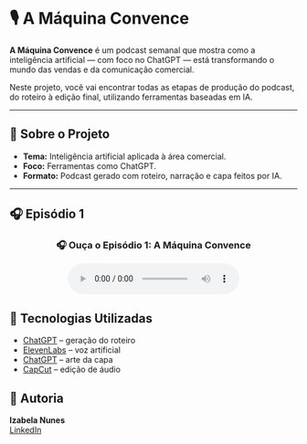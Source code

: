 
# 🎙️ A Máquina Convence

**A Máquina Convence** é um podcast semanal que mostra como a inteligência artificial — com foco no ChatGPT — está transformando o mundo das vendas e da comunicação comercial.

Neste projeto, você vai encontrar todas as etapas de produção do podcast, do roteiro à edição final, utilizando ferramentas baseadas em IA.

---

## 🧠 Sobre o Projeto

- **Tema:** Inteligência artificial aplicada à área comercial.
- **Foco:** Ferramentas como ChatGPT.
- **Formato:** Podcast gerado com roteiro, narração e capa feitos por IA.

---
## 🎧 Episódio 1
<h3 align="center">🎧 Ouça o Episódio 1: A Máquina Convence</h3>

<div align="center">
  <audio controls>
    <source src="audios/a-maquina-convence-ep1.mp4" type="audio/mp4">
  </audio>
</div>

## 🚀 Tecnologias Utilizadas

- [ChatGPT](https://chat.openai.com) – geração do roteiro
- [ElevenLabs](https://beta.elevenlabs.io) – voz artificial
- [ChatGPT](https://chat.openai.com) – arte da capa
- [CapCut](https://www.capcut.com/pt-br/) – edição de áudio

## 👤 Autoria

**Izabela Nunes**  
[LinkedIn](https://www.linkedin.com/in/izabela-nunes-549500233/)
